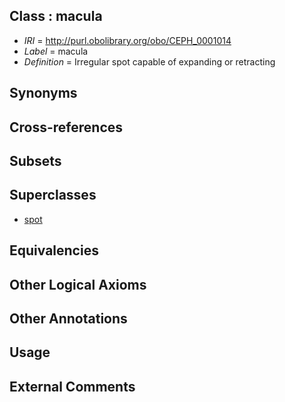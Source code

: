 
## Class : macula

 * *IRI* = http://purl.obolibrary.org/obo/CEPH_0001014
 * *Label* = macula
 * *Definition* = Irregular spot capable of expanding or retracting

## Synonyms


## Cross-references


## Subsets


## Superclasses

 * [spot](../../CEPH/24/CEPH_0001024.md)

## Equivalencies


## Other Logical Axioms


## Other Annotations


## Usage


## External Comments

